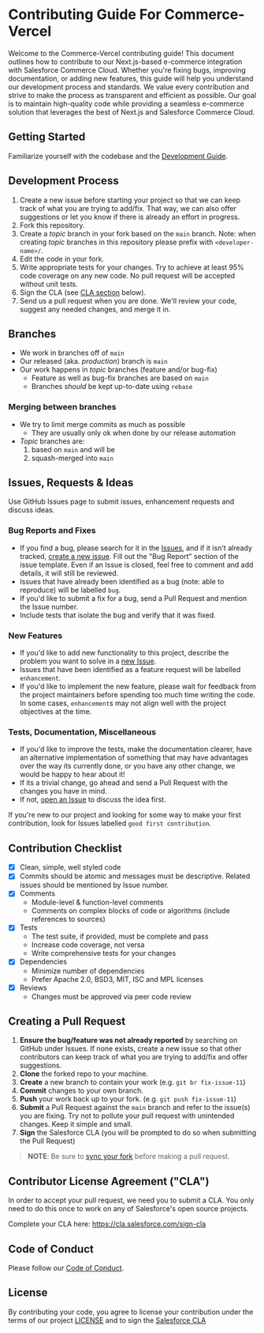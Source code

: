 # Contributing Guide For Commerce-Vercel

Welcome to the Commerce-Vercel contributing guide! This document outlines how to contribute to our Next.js-based e-commerce integration with Salesforce Commerce Cloud. Whether you're fixing bugs, improving documentation, or adding new features, this guide will help you understand our development process and standards. We value every contribution and strive to make the process as transparent and efficient as possible. Our goal is to maintain high-quality code while providing a seamless e-commerce solution that leverages the best of Next.js and Salesforce Commerce Cloud.

## Getting Started

Familiarize yourself with the codebase and the [Development Guide](DEVELOPING.md).

## Development Process

1. Create a new issue before starting your project so that we can keep track of what you are trying to add/fix. That way, we can also offer suggestions or let you know if there is already an effort in progress.
2. Fork this repository.
3. Create a _topic_ branch in your fork based on the `main` branch. Note: when creating _topic_ branches in this repository please prefix with `<developer-name>/`.
4. Edit the code in your fork.
5. Write appropriate tests for your changes. Try to achieve at least 95% code coverage on any new code. No pull request will be accepted without unit tests.
6. Sign the CLA (see [CLA section](#contributor-license-agreement-cla) below).
7. Send us a pull request when you are done. We'll review your code, suggest any needed changes, and merge it in.

## Branches

* We work in branches off of `main`
* Our released (aka. _production_) branch is `main`
* Our work happens in _topic_ branches (feature and/or bug-fix)
  * Feature as well as bug-fix branches are based on `main`
  * Branches _should_ be kept up-to-date using `rebase`

### Merging between branches

* We try to limit merge commits as much as possible
  * They are usually only ok when done by our release automation
* _Topic_ branches are:
  1. based on `main` and will be
  2. squash-merged into `main`

## Issues, Requests & Ideas

Use GitHub Issues page to submit issues, enhancement requests and discuss ideas.

### Bug Reports and Fixes
-  If you find a bug, please search for it in the [Issues](https://github.com/forcedotcom/commerce-vercel/issues), and if it isn't already tracked,
   [create a new issue](https://github.com/forcedotcom/commerce-vercel/issues/new). Fill out the "Bug Report" section of the issue template. Even if an Issue is closed, feel free to comment and add details, it will still
   be reviewed.
-  Issues that have already been identified as a bug (note: able to reproduce) will be labelled `bug`.
-  If you'd like to submit a fix for a bug, send a Pull Request and mention the Issue number.
  -  Include tests that isolate the bug and verify that it was fixed.

### New Features
-  If you'd like to add new functionality to this project, describe the problem you want to solve in a [new Issue](https://github.com/forcedotcom/commerce-vercel/issues/new).
-  Issues that have been identified as a feature request will be labelled `enhancement`.
-  If you'd like to implement the new feature, please wait for feedback from the project
   maintainers before spending too much time writing the code. In some cases, `enhancement`s may
   not align well with the project objectives at the time.

### Tests, Documentation, Miscellaneous
-  If you'd like to improve the tests, make the documentation clearer, have an
   alternative implementation of something that may have advantages over the way its currently
   done, or you have any other change, we would be happy to hear about it!
  -  If its a trivial change, go ahead and send a Pull Request with the changes you have in mind.
  -  If not, [open an Issue](https://github.com/forcedotcom/commerce-vercel/issues/new) to discuss the idea first.

If you're new to our project and looking for some way to make your first contribution, look for
Issues labelled `good first contribution`.

## Contribution Checklist

- [x] Clean, simple, well styled code
- [x] Commits should be atomic and messages must be descriptive. Related issues should be mentioned by Issue number.
- [x] Comments
  - Module-level & function-level comments
  - Comments on complex blocks of code or algorithms (include references to sources)
- [x] Tests
  - The test suite, if provided, must be complete and pass
  - Increase code coverage, not versa
  - Write comprehensive tests for your changes
- [x] Dependencies
  - Minimize number of dependencies
  - Prefer Apache 2.0, BSD3, MIT, ISC and MPL licenses
- [x] Reviews
  - Changes must be approved via peer code review

## Creating a Pull Request

1. **Ensure the bug/feature was not already reported** by searching on GitHub under Issues. If none exists, create a new issue so that other contributors can keep track of what you are trying to add/fix and offer suggestions.
2. **Clone** the forked repo to your machine.
3. **Create** a new branch to contain your work (e.g. `git br fix-issue-11`)
4. **Commit** changes to your own branch.
5. **Push** your work back up to your fork. (e.g. `git push fix-issue-11`)
6. **Submit** a Pull Request against the `main` branch and refer to the issue(s) you are fixing. Try not to pollute your pull request with unintended changes. Keep it simple and small.
7. **Sign** the Salesforce CLA (you will be prompted to do so when submitting the Pull Request)

> **NOTE**: Be sure to [sync your fork](https://help.github.com/articles/syncing-a-fork/) before making a pull request.

## Contributor License Agreement ("CLA")
In order to accept your pull request, we need you to submit a CLA. You only need
to do this once to work on any of Salesforce's open source projects.

Complete your CLA here: <https://cla.salesforce.com/sign-cla>

## Code of Conduct
Please follow our [Code of Conduct](CODE_OF_CONDUCT.md).

## License
By contributing your code, you agree to license your contribution under the terms of our project [LICENSE](LICENSE.txt) and to sign the [Salesforce CLA](https://cla.salesforce.com/sign-cla)
